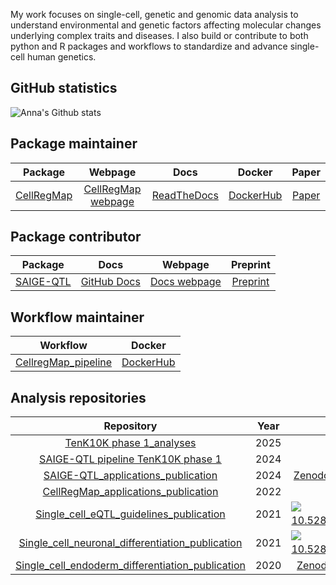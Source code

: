 My work focuses on single-cell, genetic and genomic data analysis to understand environmental and genetic factors affecting molecular changes underlying complex traits and diseases. 
I also build or contribute to both python and R packages and workflows to standardize and advance single-cell human genetics.

## GitHub statistics

<!-- [![Anna's GitHub languages](https://github-readme-stats.vercel.app/api/top-langs?username=annacuomo&layout=compact)](https://github.com/anacuomo/github-readme-stats) -->

![Anna's Github stats](https://github-readme-stats.vercel.app/api?username=annacuomo&show_icons=true&hide_border=true&count_private=true)

## Package maintainer

| Package | Webpage | Docs | Docker | Paper |
|:----------------:|:----------------:|:----------------:|:----------------:|:----------------:|
| [CellRegMap](https://github.com/limix/CellRegMap) | [CellRegMap webpage](https://limix.github.io/CellRegMap/) | [ReadTheDocs](https://cellregmap.readthedocs.io/) | [DockerHub](https://hub.docker.com/r/annasecuomo/cellregmap) | [Paper](https://www.embopress.org/doi/full/10.15252/msb.202110663) |

## Package contributor

| Package | Docs | Webpage | Preprint |
|:----------------:|:----------------:|:----------------:|:----------------:|
| [SAIGE-QTL](https://github.com/weizhou0/qtl) | [GitHub Docs](https://github.com/weizhou0/SAIGE-QTL-doc) | [Docs webpage](https://weizhou0.github.io/SAIGE-QTL-doc/) | [Preprint](https://www.medrxiv.org/content/10.1101/2024.05.15.24307317v1) |

## Workflow maintainer

| Workflow | Docker | 
|:----------------:|:----------------:|
| [CellregMap_pipeline](https://github.com/populationgenomics/CellRegMap_pipeline) | [DockerHub](https://hub.docker.com/r/annasecuomo/cellregmap_pipeline)|

## Analysis repositories

| Repository | Year | Data | 
|:----------------:|:----------------:| :----------------:|
| [TenK10K phase 1_analyses](https://github.com/powellgenomicslab/tenk10k_phase1) | 2025 | |
| [SAIGE-QTL pipeline TenK10K phase 1](https://github.com/populationgenomics/saige-tenk10k) | 2024 | |
| [SAIGE-QTL_applications_publication](https://github.com/annacuomo/SAIGE_QTL_analyses) |  2024 | [Zenodo record 10811106](https://zenodo.org/records/10811106)|
| [CellRegMap_applications_publication](https://github.com/annacuomo/CellRegMap_analyses) |  2022 | |
| [Single_cell_eQTL_guidelines_publication](https://github.com/single-cell-genetics/optimising_singlecell_eqtl_paper) | 2021 | [![doi 10.5281/zenodo.4915837](https://zenodo.org/badge/DOI/10.5281/zenodo.4915837.svg)](https://doi.org/10.5281/zenodo.4915837) | 
| [Single_cell_neuronal_differentiation_publication](https://github.com/single-cell-genetics/singlecell_neuroseq_paper) | 2021 | [![doi 10.5281/zenodo.4651413](https://zenodo.org/badge/DOI/10.5281/zenodo.4651413.svg)](https://doi.org/10.5281/zenodo.4651413) |
| [Single_cell_endoderm_differentiation_publication](https://github.com/single-cell-genetics/singlecell_endodiff_paper) |  2020 | [Zenodo record 3625024](https://zenodo.org/record/3625024) |


<!-- ### Hi there 👋 -->


<!--
**annacuomo/annacuomo** is a ✨ _special_ ✨ repository because its `README.md` (this file) appears on your GitHub profile.

Here are some ideas to get you started:

- 🔭 I’m currently working on ...
- 🌱 I’m currently learning ...
- 👯 I’m looking to collaborate on ...
- 🤔 I’m looking for help with ...
- 💬 Ask me about ...
- 📫 How to reach me: ...
- 😄 Pronouns: ...
- ⚡ Fun fact: ...
-->
